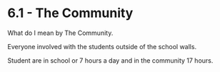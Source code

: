 # 6.1 - The Community

What do I mean by The Community. 

Everyone involved with the students outside of the school walls. 

Student are in school or 7 hours a day and in the community 17 hours. 
